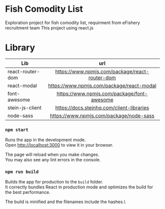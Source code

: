 # Fish Comodity List

Exploration project for fish comodity list, requirment from eFishery recruitment team
This project using react.js

# Library

| Lib              |                     url                           |
| ---------------- | :-----------------------------------------------: |
| react-router-dom |  https://www.npmjs.com/package/react-router-dom   |
| react-modal      |  https://www.npmjs.com/package/react-modal        |
| font-awesome     |  https://www.npmjs.com/package/font-awesome       |
| stein-js-client  |  https://docs.steinhq.com/client-libraries        |
| node-sass        |  https://www.npmjs.com/package/node-sass          |

### `npm start`

Runs the app in the development mode.\
Open [http://localhost:3000](http://localhost:3000) to view it in your browser.

The page will reload when you make changes.\
You may also see any lint errors in the console.

### `npm run build`

Builds the app for production to the `build` folder.\
It correctly bundles React in production mode and optimizes the build for the best performance.

The build is minified and the filenames include the hashes.\